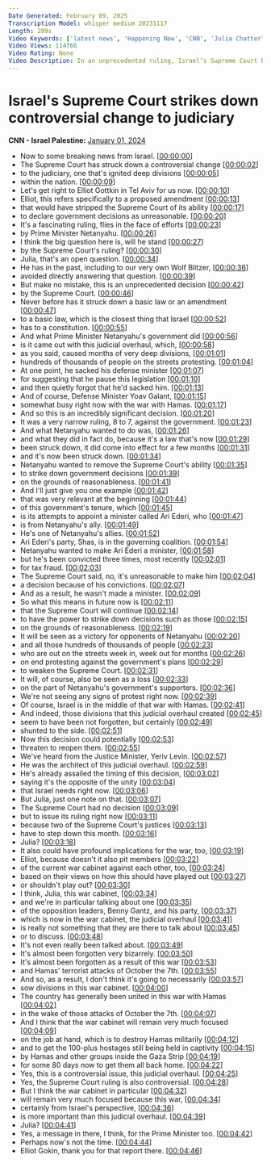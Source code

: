```yaml
---
Date Generated: February 09, 2025
Transcription Model: whisper medium 20231117
Length: 289s
Video Keywords: ['latest news', 'Happening Now', 'CNN', 'Julia Chatterley', 'CNN Newsroom', 'Elliott Gotkine', 'Israel Supreme Court', 'Benjamin Netanyahu', 'Israel Court Ruling', 'Tel Aviv', 'Israel', 'Middle East', 'Israel Hamas War', 'reasonableness law', 'Knesset', 'Netanyahu Corruption Trial']
Video Views: 114766
Video Rating: None
Video Description: In an unprecedented ruling, Israel’s Supreme Court has struck down a controversial change to the judiciary, a move that could reignite fierce tensions in the country.  #CNN #News
---
```


# Israel's Supreme Court strikes down controversial change to judiciary
**CNN - Israel Palestine:** [January 01, 2024](https://www.youtube.com/watch?v=tJe-YtQigkA)
*  Now to some breaking news from Israel. [[00:00:00](https://www.youtube.com/watch?v=tJe-YtQigkA&t=0.0s)]
*  The Supreme Court has struck down a controversial change [[00:00:02](https://www.youtube.com/watch?v=tJe-YtQigkA&t=2.4s)]
*  to the judiciary, one that's ignited deep divisions [[00:00:05](https://www.youtube.com/watch?v=tJe-YtQigkA&t=5.92s)]
*  within the nation. [[00:00:09](https://www.youtube.com/watch?v=tJe-YtQigkA&t=9.16s)]
*  Let's get right to Elliot Gottkin in Tel Aviv for us now. [[00:00:10](https://www.youtube.com/watch?v=tJe-YtQigkA&t=10.120000000000001s)]
*  Elliot, this refers specifically to a proposed amendment [[00:00:13](https://www.youtube.com/watch?v=tJe-YtQigkA&t=13.92s)]
*  that would have stripped the Supreme Court of its ability [[00:00:17](https://www.youtube.com/watch?v=tJe-YtQigkA&t=17.400000000000002s)]
*  to declare government decisions as unreasonable. [[00:00:20](https://www.youtube.com/watch?v=tJe-YtQigkA&t=20.16s)]
*  It's a fascinating ruling, flies in the face of efforts [[00:00:23](https://www.youtube.com/watch?v=tJe-YtQigkA&t=23.52s)]
*  by Prime Minister Netanyahu. [[00:00:26](https://www.youtube.com/watch?v=tJe-YtQigkA&t=26.16s)]
*  I think the big question here is, will he stand [[00:00:27](https://www.youtube.com/watch?v=tJe-YtQigkA&t=27.56s)]
*  by the Supreme Court's ruling? [[00:00:30](https://www.youtube.com/watch?v=tJe-YtQigkA&t=30.479999999999997s)]
*  Julia, that's an open question. [[00:00:34](https://www.youtube.com/watch?v=tJe-YtQigkA&t=34.68s)]
*  He has in the past, including to our very own Wolf Blitzer, [[00:00:36](https://www.youtube.com/watch?v=tJe-YtQigkA&t=36.76s)]
*  avoided directly answering that question. [[00:00:39](https://www.youtube.com/watch?v=tJe-YtQigkA&t=39.68s)]
*  But make no mistake, this is an unprecedented decision [[00:00:42](https://www.youtube.com/watch?v=tJe-YtQigkA&t=42.96s)]
*  by the Supreme Court. [[00:00:46](https://www.youtube.com/watch?v=tJe-YtQigkA&t=46.0s)]
*  Never before has it struck down a basic law or an amendment [[00:00:47](https://www.youtube.com/watch?v=tJe-YtQigkA&t=47.16s)]
*  to a basic law, which is the closest thing that Israel [[00:00:52](https://www.youtube.com/watch?v=tJe-YtQigkA&t=52.239999999999995s)]
*  has to a constitution. [[00:00:55](https://www.youtube.com/watch?v=tJe-YtQigkA&t=55.04s)]
*  And what Prime Minister Netanyahu's government did [[00:00:56](https://www.youtube.com/watch?v=tJe-YtQigkA&t=56.36s)]
*  is it came out with this judicial overhaul, which, [[00:00:58](https://www.youtube.com/watch?v=tJe-YtQigkA&t=58.839999999999996s)]
*  as you said, caused months of very deep divisions, [[00:01:01](https://www.youtube.com/watch?v=tJe-YtQigkA&t=61.68s)]
*  hundreds of thousands of people on the streets protesting. [[00:01:04](https://www.youtube.com/watch?v=tJe-YtQigkA&t=64.76s)]
*  At one point, he sacked his defense minister [[00:01:07](https://www.youtube.com/watch?v=tJe-YtQigkA&t=67.8s)]
*  for suggesting that he pause this legislation [[00:01:10](https://www.youtube.com/watch?v=tJe-YtQigkA&t=70.36s)]
*  and then quietly forgot that he'd sacked him. [[00:01:13](https://www.youtube.com/watch?v=tJe-YtQigkA&t=73.16s)]
*  And of course, Defense Minister Yoav Galant, [[00:01:15](https://www.youtube.com/watch?v=tJe-YtQigkA&t=75.24s)]
*  somewhat busy right now with the war with Hamas. [[00:01:17](https://www.youtube.com/watch?v=tJe-YtQigkA&t=77.52s)]
*  And so this is an incredibly significant decision. [[00:01:20](https://www.youtube.com/watch?v=tJe-YtQigkA&t=80.84s)]
*  It was a very narrow ruling, 8 to 7, against the government. [[00:01:23](https://www.youtube.com/watch?v=tJe-YtQigkA&t=83.4s)]
*  And what Netanyahu wanted to do was, [[00:01:26](https://www.youtube.com/watch?v=tJe-YtQigkA&t=86.76s)]
*  and what they did in fact do, because it's a law that's now [[00:01:29](https://www.youtube.com/watch?v=tJe-YtQigkA&t=89.04s)]
*  been struck down, it did come into effect for a few months [[00:01:31](https://www.youtube.com/watch?v=tJe-YtQigkA&t=91.32000000000001s)]
*  and it's now been struck down. [[00:01:34](https://www.youtube.com/watch?v=tJe-YtQigkA&t=94.48s)]
*  Netanyahu wanted to remove the Supreme Court's ability [[00:01:35](https://www.youtube.com/watch?v=tJe-YtQigkA&t=95.96000000000001s)]
*  to strike down government decisions [[00:01:39](https://www.youtube.com/watch?v=tJe-YtQigkA&t=99.68s)]
*  on the grounds of reasonableness. [[00:01:41](https://www.youtube.com/watch?v=tJe-YtQigkA&t=101.32000000000001s)]
*  And I'll just give you one example [[00:01:42](https://www.youtube.com/watch?v=tJe-YtQigkA&t=102.80000000000001s)]
*  that was very relevant at the beginning [[00:01:44](https://www.youtube.com/watch?v=tJe-YtQigkA&t=104.44s)]
*  of this government's tenure, which [[00:01:45](https://www.youtube.com/watch?v=tJe-YtQigkA&t=105.68s)]
*  is its attempts to appoint a minister called Ari Ederi, who [[00:01:47](https://www.youtube.com/watch?v=tJe-YtQigkA&t=107.10000000000001s)]
*  is from Netanyahu's ally. [[00:01:49](https://www.youtube.com/watch?v=tJe-YtQigkA&t=109.80000000000001s)]
*  He's one of Netanyahu's allies. [[00:01:52](https://www.youtube.com/watch?v=tJe-YtQigkA&t=112.12s)]
*  Ari Ederi's party, Shas, is in the governing coalition. [[00:01:54](https://www.youtube.com/watch?v=tJe-YtQigkA&t=114.80000000000001s)]
*  Netanyahu wanted to make Ari Ederi a minister, [[00:01:58](https://www.youtube.com/watch?v=tJe-YtQigkA&t=118.64s)]
*  but he's been convicted three times, most recently [[00:02:01](https://www.youtube.com/watch?v=tJe-YtQigkA&t=121.32000000000001s)]
*  for tax fraud. [[00:02:03](https://www.youtube.com/watch?v=tJe-YtQigkA&t=123.4s)]
*  The Supreme Court said, no, it's unreasonable to make him [[00:02:04](https://www.youtube.com/watch?v=tJe-YtQigkA&t=124.4s)]
*  a decision because of his convictions. [[00:02:07](https://www.youtube.com/watch?v=tJe-YtQigkA&t=127.08000000000001s)]
*  And as a result, he wasn't made a minister. [[00:02:09](https://www.youtube.com/watch?v=tJe-YtQigkA&t=129.4s)]
*  So what this means in future now is [[00:02:11](https://www.youtube.com/watch?v=tJe-YtQigkA&t=131.76s)]
*  that the Supreme Court will continue [[00:02:14](https://www.youtube.com/watch?v=tJe-YtQigkA&t=134.08s)]
*  to have the power to strike down decisions such as those [[00:02:15](https://www.youtube.com/watch?v=tJe-YtQigkA&t=135.92000000000002s)]
*  on the grounds of reasonableness. [[00:02:19](https://www.youtube.com/watch?v=tJe-YtQigkA&t=139.32s)]
*  It will be seen as a victory for opponents of Netanyahu [[00:02:20](https://www.youtube.com/watch?v=tJe-YtQigkA&t=140.88s)]
*  and all those hundreds of thousands of people [[00:02:23](https://www.youtube.com/watch?v=tJe-YtQigkA&t=143.92s)]
*  who are out on the streets week in, week out for months [[00:02:26](https://www.youtube.com/watch?v=tJe-YtQigkA&t=146.07999999999998s)]
*  on end protesting against the government's plans [[00:02:29](https://www.youtube.com/watch?v=tJe-YtQigkA&t=149.4s)]
*  to weaken the Supreme Court. [[00:02:31](https://www.youtube.com/watch?v=tJe-YtQigkA&t=151.88s)]
*  It will, of course, also be seen as a loss [[00:02:33](https://www.youtube.com/watch?v=tJe-YtQigkA&t=153.84s)]
*  on the part of Netanyahu's government's supporters. [[00:02:36](https://www.youtube.com/watch?v=tJe-YtQigkA&t=156.44s)]
*  We're not seeing any signs of protest right now. [[00:02:39](https://www.youtube.com/watch?v=tJe-YtQigkA&t=159.76s)]
*  Of course, Israel is in the middle of that war with Hamas. [[00:02:41](https://www.youtube.com/watch?v=tJe-YtQigkA&t=161.84s)]
*  And indeed, those divisions that this judicial overhaul created [[00:02:45](https://www.youtube.com/watch?v=tJe-YtQigkA&t=165.16s)]
*  seem to have been not forgotten, but certainly [[00:02:49](https://www.youtube.com/watch?v=tJe-YtQigkA&t=169.23999999999998s)]
*  shunted to the side. [[00:02:51](https://www.youtube.com/watch?v=tJe-YtQigkA&t=171.72s)]
*  Now this decision could potentially [[00:02:53](https://www.youtube.com/watch?v=tJe-YtQigkA&t=173.16s)]
*  threaten to reopen them. [[00:02:55](https://www.youtube.com/watch?v=tJe-YtQigkA&t=175.48s)]
*  We've heard from the Justice Minister, Yeriv Levin. [[00:02:57](https://www.youtube.com/watch?v=tJe-YtQigkA&t=177.11999999999998s)]
*  He was the architect of this judicial overhaul. [[00:02:59](https://www.youtube.com/watch?v=tJe-YtQigkA&t=179.92s)]
*  He's already assailed the timing of this decision, [[00:03:02](https://www.youtube.com/watch?v=tJe-YtQigkA&t=182.35999999999999s)]
*  saying it's the opposite of the unity [[00:03:04](https://www.youtube.com/watch?v=tJe-YtQigkA&t=184.76s)]
*  that Israel needs right now. [[00:03:06](https://www.youtube.com/watch?v=tJe-YtQigkA&t=186.51999999999998s)]
*  But Julia, just one note on that. [[00:03:07](https://www.youtube.com/watch?v=tJe-YtQigkA&t=187.67999999999998s)]
*  The Supreme Court had no decision [[00:03:09](https://www.youtube.com/watch?v=tJe-YtQigkA&t=189.35999999999999s)]
*  but to issue its ruling right now [[00:03:11](https://www.youtube.com/watch?v=tJe-YtQigkA&t=191.07999999999998s)]
*  because two of the Supreme Court's justices [[00:03:13](https://www.youtube.com/watch?v=tJe-YtQigkA&t=193.95999999999998s)]
*  have to step down this month. [[00:03:16](https://www.youtube.com/watch?v=tJe-YtQigkA&t=196.64s)]
*  Julia? [[00:03:18](https://www.youtube.com/watch?v=tJe-YtQigkA&t=198.84s)]
*  It also could have profound implications for the war, too, [[00:03:19](https://www.youtube.com/watch?v=tJe-YtQigkA&t=199.76000000000002s)]
*  Elliot, because doesn't it also pit members [[00:03:22](https://www.youtube.com/watch?v=tJe-YtQigkA&t=202.44s)]
*  of the current war cabinet against each other, too, [[00:03:24](https://www.youtube.com/watch?v=tJe-YtQigkA&t=204.28s)]
*  based on their views on how this should have played out [[00:03:27](https://www.youtube.com/watch?v=tJe-YtQigkA&t=207.88000000000002s)]
*  or shouldn't play out? [[00:03:30](https://www.youtube.com/watch?v=tJe-YtQigkA&t=210.8s)]
*  I think, Julia, this war cabinet, [[00:03:34](https://www.youtube.com/watch?v=tJe-YtQigkA&t=214.16000000000003s)]
*  and we're in particular talking about one [[00:03:35](https://www.youtube.com/watch?v=tJe-YtQigkA&t=215.52s)]
*  of the opposition leaders, Benny Gantz, and his party, [[00:03:37](https://www.youtube.com/watch?v=tJe-YtQigkA&t=217.88000000000002s)]
*  which is now in the war cabinet, the judicial overhaul [[00:03:41](https://www.youtube.com/watch?v=tJe-YtQigkA&t=221.08s)]
*  is really not something that they are there to talk about [[00:03:45](https://www.youtube.com/watch?v=tJe-YtQigkA&t=225.16000000000003s)]
*  or to discuss. [[00:03:48](https://www.youtube.com/watch?v=tJe-YtQigkA&t=228.72s)]
*  It's not even really been talked about. [[00:03:49](https://www.youtube.com/watch?v=tJe-YtQigkA&t=229.52s)]
*  It's almost been forgotten very bizarrely. [[00:03:50](https://www.youtube.com/watch?v=tJe-YtQigkA&t=230.88s)]
*  It's almost been forgotten as a result of this war [[00:03:53](https://www.youtube.com/watch?v=tJe-YtQigkA&t=233.12s)]
*  and Hamas' terrorist attacks of October the 7th. [[00:03:55](https://www.youtube.com/watch?v=tJe-YtQigkA&t=235.44s)]
*  And so, as a result, I don't think it's going to necessarily [[00:03:57](https://www.youtube.com/watch?v=tJe-YtQigkA&t=237.92000000000002s)]
*  sow divisions in this war cabinet. [[00:04:00](https://www.youtube.com/watch?v=tJe-YtQigkA&t=240.92000000000002s)]
*  The country has generally been united in this war with Hamas [[00:04:02](https://www.youtube.com/watch?v=tJe-YtQigkA&t=242.92000000000002s)]
*  in the wake of those attacks of October the 7th. [[00:04:07](https://www.youtube.com/watch?v=tJe-YtQigkA&t=247.60000000000002s)]
*  And I think that the war cabinet will remain very much focused [[00:04:09](https://www.youtube.com/watch?v=tJe-YtQigkA&t=249.84s)]
*  on the job at hand, which is to destroy Hamas militarily [[00:04:12](https://www.youtube.com/watch?v=tJe-YtQigkA&t=252.84s)]
*  and to get the 100-plus hostages still being held in captivity [[00:04:15](https://www.youtube.com/watch?v=tJe-YtQigkA&t=255.88s)]
*  by Hamas and other groups inside the Gaza Strip [[00:04:19](https://www.youtube.com/watch?v=tJe-YtQigkA&t=259.64s)]
*  for some 80 days now to get them all back home. [[00:04:22](https://www.youtube.com/watch?v=tJe-YtQigkA&t=262.56s)]
*  Yes, this is a controversial issue, this judicial overhaul. [[00:04:25](https://www.youtube.com/watch?v=tJe-YtQigkA&t=265.64s)]
*  Yes, the Supreme Court ruling is also controversial. [[00:04:28](https://www.youtube.com/watch?v=tJe-YtQigkA&t=268.76s)]
*  But I think the war cabinet in particular [[00:04:32](https://www.youtube.com/watch?v=tJe-YtQigkA&t=272.12s)]
*  will remain very much focused because this war, [[00:04:34](https://www.youtube.com/watch?v=tJe-YtQigkA&t=274.04s)]
*  certainly from Israel's perspective, [[00:04:36](https://www.youtube.com/watch?v=tJe-YtQigkA&t=276.84000000000003s)]
*  is more important than this judicial overhaul. [[00:04:39](https://www.youtube.com/watch?v=tJe-YtQigkA&t=279.0s)]
*  Julia? [[00:04:41](https://www.youtube.com/watch?v=tJe-YtQigkA&t=281.72s)]
*  Yes, a message in there, I think, for the Prime Minister too. [[00:04:42](https://www.youtube.com/watch?v=tJe-YtQigkA&t=282.08s)]
*  Perhaps now's not the time. [[00:04:44](https://www.youtube.com/watch?v=tJe-YtQigkA&t=284.72s)]
*  Elliot Gokin, thank you for that report there. [[00:04:46](https://www.youtube.com/watch?v=tJe-YtQigkA&t=286.52s)]
